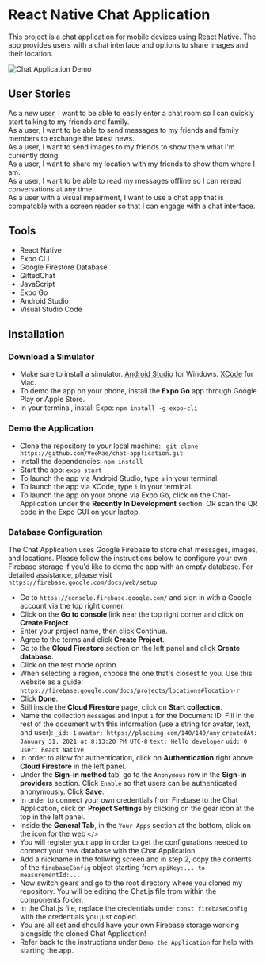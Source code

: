# React Native Chat Application

This project is a chat application for mobile devices using React Native. The app provides users with a chat interface and options to share images and their location.

![Chat Application Demo](/ChatApp.gif)

## User Stories

As a new user, I want to be able to easily enter a chat room so I can quickly start talking to my friends and family.
<br/>
As a user, I want to be able to send messages to my friends and family members to exchange the latest news.
<br/>
As a user, I want to send images to my friends to show them what i'm currently doing.
<br/>
As a user, I want to share my location with my friends to show them where I am.
<br/>
As a user, I want to be able to read my messages offline so I can reread conversations at any time.
<br/>
As a user with a visual impairment, I want to use a chat app that is compatoble with a screen reader so that I can engage with a chat interface.
<br/>

## Tools

- React Native
- Expo CLI
- Google Firestore Database
- GiftedChat
- JavaScript
- Expo Go
- Android Studio
- Visual Studio Code

## Installation

### Download a Simulator

- Make sure to install a simulator. [Android Studio](https://developer.android.com/studio) for Windows. [XCode](https://developer.apple.com/xcode/) for Mac.
- To demo the app on your phone, install the <strong>Expo Go</strong> app through Google Play or Apple Store.
- In your terminal, install Expo: `npm install -g expo-cli`

### Demo the Application

- Clone the repository to your local machine: ` git clone https://github.com/VeeMae/chat-application.git`
- Install the dependencies: `npm install`
- Start the app: `expo start`
- To launch the app via Android Studio, type `a` in your terminal.
- To launch the app via XCode, type `i` in your terminal.
- To launch the app on your phone via Expo Go, click on the Chat-Application under the <strong>Recently In Development</strong> section. OR scan the QR code in the Expo GUI on your laptop.

### Database Configuration

The Chat Application uses Google Firebase to store chat messages, images, and locations. Please follow the instructions below to configure your own Firebase storage if you'd like to demo the app with an empty database. For detailed assistance, please visit `https://firebase.google.com/docs/web/setup`
<br/>

- Go to `https://console.firebase.google.com/` and sign in with a Google account via the top right corner.
- Click on the <strong>Go to console</strong> link near the top right corner and click on <strong>Create Project</strong>.
- Enter your project name, then click Continue.
- Agree to the terms and click <strong>Create Project</strong>.
- Go to the <strong>Cloud Firestore</strong> section on the left panel and click <strong>Create database</strong>.
- Click on the test mode option.
- When selecting a region, choose the one that's closest to you. Use this website as a guide: `https://firebase.google.com/docs/projects/locations#location-r`
- Click <strong>Done</strong>.
- Still inside the <strong>Cloud Firestore</strong> page, click on <strong>Start collection</strong>.
- Name the collection `messages` and input `1` for the Document ID. Fill in the rest of the document with this information (use a string for avatar, text, and user): `_id: 1` `avatar: https://placeimg.com/140/140/any` `createdAt: January 31, 2021 at 8:13:20 PM UTC-8` `text: Hello developer` `uid: 0` `user: React Native`
- In order to allow for authentication, click on <strong>Authentication</strong> right above <strong>Cloud Firestore</strong> in the left panel.
- Under the <strong>Sign-in method</strong> tab, go to the `Anonymous` row in the <strong>Sign-in providers</strong> section. Click `Enable` so that users can be authenticated anonymously. Click <strong>Save</strong>.
- In order to connect your own credentials from Firebase to the Chat Application, click on <strong>Project Settings</strong> by clicking on the gear icon at the top in the left panel.
- Inside the <strong>General Tab</strong>, in the `Your Apps` section at the bottom, click on the icon for the web `</>`
- You will register your app in order to get the configurations needed to connect your new database with the Chat Application.
- Add a nickname in the follwing screen and in step 2, copy the contents of the `firebaseConfig` object starting from `apiKey:... to measurementId:...`
- Now switch gears and go to the root directory where you cloned my repository. You will be editing the Chat.js file from within the components folder.
- In the Chat.js file, replace the credentials under `const firebaseConfig` with the credentials you just copied.
- You are all set and should have your own Firebase storage working alongside the cloned Chat Application!
- Refer back to the instructions under `Demo the Application` for help with starting the app.
